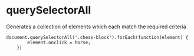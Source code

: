 # querySelectorAll

Generates a collection of elements which each match the required criteria

    
    document.querySelectorAll('.chess-block').forEach(function(element) {
            element.onclick = horse;
        })